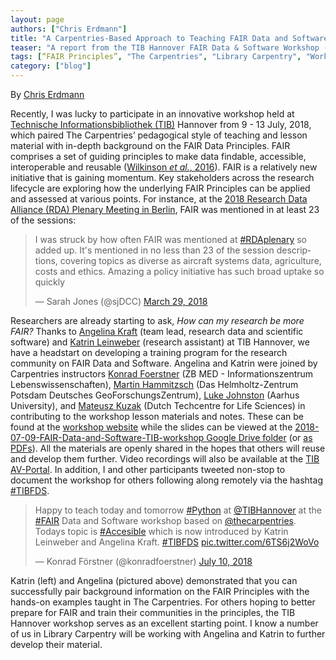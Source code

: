 ```yaml
---
layout: page
authors: ["Chris Erdmann"]
title: "A Carpentries-Based Approach to Teaching FAIR Data and Software Principles"
teaser: "A report from the TIB Hannover FAIR Data & Software Workshop (9-13 July, 2018)"
tags: [“FAIR Principles”, "The Carpentries", "Library Carpentry", "Workshops"]
category: ["blog"]
---
```


By [Chris Erdmann](https://twitter.com/libcce)

Recently, I was lucky to participate in an innovative workshop held at [Technische Informationsbibliothek 
(TIB)](https://www.tib.eu/en/) Hannover from 9 - 13 July, 2018, which paired The Carpentries’ pedagogical 
style of teaching and lesson material with in-depth background on the FAIR Data Principles. FAIR comprises a 
set of guiding principles to make data findable, accessible, interoperable and reusable 
([Wilkinson _et al._, 2016](https://doi.org/10.1038/sdata.2016.18)). FAIR is a relatively new initiative 
that is gaining momentum. Key stakeholders across the research lifecycle are exploring how the underlying 
FAIR Principles can be applied and assessed at various points. For instance, at the [2018 Research Data Alliance (RDA) 
Plenary Meeting in Berlin](https://www.rd-alliance.org/plenaries/rda-eleventh-plenary-meeting-berlin-germany), 
FAIR was mentioned in at least 23 of the sessions:

<blockquote class="twitter-tweet" data-lang="en"><p lang="en" dir="ltr">I was struck by how often FAIR was mentioned at <a href="https://twitter.com/hashtag/RDAplenary?src=hash&amp;ref_src=twsrc%5Etfw">#RDAplenary</a> so added up. It&#39;s mentioned in no less than 23 of the session descriptions, covering topics as diverse as aircraft systems data, agriculture, costs and ethics. Amazing a policy initiative has such broad uptake so quickly</p>&mdash; Sarah Jones (@sjDCC) <a href="https://twitter.com/sjDCC/status/979260449303814144?ref_src=twsrc%5Etfw">March 29, 2018</a></blockquote>
<script async src="https://platform.twitter.com/widgets.js" charset="utf-8"></script>

Researchers are already starting to ask, _How can my research be more FAIR?_ Thanks to 
[Angelina Kraft](https://www.tib.eu/en/research-development/non-textual-materials/focus-of-work/research-data/) 
(team lead, research data and scientific software) and 
[Katrin Leinweber](https://www.tib.eu/en/research-development/non-textual-materials/focus-of-work/scientific-software/) 
(research assistant) at TIB Hannover, we have a headstart on developing a training program for the research community on 
FAIR Data and Software. Angelina and Katrin were joined by Carpentries instructors 
[Konrad Foerstner](https://twitter.com/konradfoerstner) (ZB MED - Informationszentrum Lebenswissenschaften), 
[Martin Hammitzsch](https://twitter.com/mrtnhmtz) (Das Helmholtz-Zentrum Potsdam Deutsches GeoForschungsZentrum), 
[Luke Johnston](https://twitter.com/lwjohnst) (Aarhus University), and [Mateusz Kuzak](https://twitter.com/matkuzak) 
(Dutch Techcentre for Life Sciences) in contributing to the workshop lesson materials and notes. These  can be 
found at the [workshop website](https://tibhannover.github.io/2018-07-09-FAIR-Data-and-Software/) while the slides can be 
viewed at the [2018-07-09-FAIR-Data-and-Software-TIB-workshop Google Drive folder](https://drive.google.com/drive/folders/1JO-0SjKw52ICbNSHZuqdXjdIZIrh3Alp) 
(or [as PDFs](https://tib.eu/cloud/s/tXSt3j7Bg3ySdXY)). All the materials are openly shared in the hopes that others will 
reuse and develop them further. Video recordings will also be available at the [TIB AV-Portal](https://av.tib.eu/). In 
addition, I and other participants tweeted non-stop to document the workshop for others following along remotely via the 
hashtag [#TIBFDS](https://twitter.com/search?f=tweets&vertical=default&q=%23TIBFDS&src=typd).

<blockquote class="twitter-tweet" data-lang="en"><p lang="en" dir="ltr">Happy to teach today and tomorrow <a href="https://twitter.com/hashtag/Python?src=hash&amp;ref_src=twsrc%5Etfw">#Python</a> at <a href="https://twitter.com/TIBHannover?ref_src=twsrc%5Etfw">@TIBHannover</a> at the <a href="https://twitter.com/hashtag/FAIR?src=hash&amp;ref_src=twsrc%5Etfw">#FAIR</a> Data and Software workshop based on <a href="https://twitter.com/thecarpentries?ref_src=twsrc%5Etfw">@thecarpentries</a>. Todays topic is <a href="https://twitter.com/hashtag/Accesible?src=hash&amp;ref_src=twsrc%5Etfw">#Accesible</a> which is now introduced by Katrin Leinweber and Angelina Kraft. <a href="https://twitter.com/hashtag/TIBFDS?src=hash&amp;ref_src=twsrc%5Etfw">#TIBFDS</a> <a href="https://t.co/6TS6j2WoVo">pic.twitter.com/6TS6j2WoVo</a></p>&mdash; Konrad Förstner (@konradfoerstner) <a href="https://twitter.com/konradfoerstner/status/1016583405612552192?ref_src=twsrc%5Etfw">July 10, 2018</a></blockquote>
<script async src="https://platform.twitter.com/widgets.js" charset="utf-8"></script>

Katrin (left) and Angelina (pictured above) demonstrated that you can successfully pair background information on the 
FAIR Principles with the hands-on examples taught in The Carpentries. For others hoping to better prepare for FAIR and 
train their communities in the principles, the TIB Hannover workshop serves as an excellent starting point. I know a 
number of us in Library Carpentry will be working with Angelina and Katrin to further develop their material.
